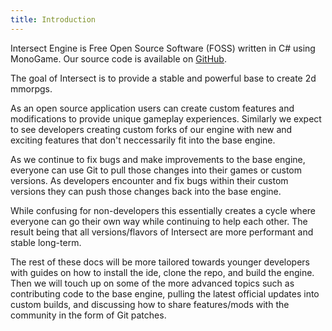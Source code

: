 ```yaml
---
title: Introduction
---
```


Intersect Engine is Free Open Source Software (FOSS) written in C# using MonoGame. Our source code is available on [GitHub](https://github.com/AscensionGameDev/Intersect-Engine).

The goal of Intersect is to provide a stable and powerful base to create 2d mmorpgs.

As an open source application users can create custom features and modifications to provide unique gameplay experiences. Similarly we expect to see developers creating custom forks of our engine with new and exciting features that don't neccessarily fit into the base engine.

As we continue to fix bugs and make improvements to the base engine, everyone can use Git to pull those changes into their games or custom versions. As developers encounter and fix bugs within their custom versions they can push those changes back into the base engine.

While confusing for non-developers this essentially creates a cycle where everyone can go their own way while continuing to help each other. The result being that all versions/flavors of Intersect are more performant and stable long-term.

The rest of these docs will be more tailored towards younger developers with guides on how to install the ide, clone the repo, and build the engine. Then we will touch up on some of the more advanced topics such as contributing code to the base engine, pulling the latest official updates into custom builds, and discussing how to share features/mods with the community in the form of Git patches.
